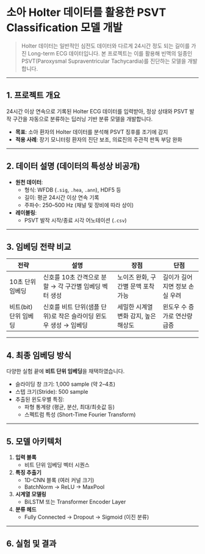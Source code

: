 # 소아 Holter 데이터를 활용한 PSVT Classification 모델 개발

> Holter 데이터는 일반적인 심전도 데이터와 다르게 24시간 정도 되는 길이를 가진 Long-term ECG 데이터입니다. 본 프로젝트는 이를 활용해 빈맥의 일종인 PSVT(Paroxysmal Supraventricular Tachycardia)를 진단하는 모델을 개발합니다.

---

## 1. 프로젝트 개요

24시간 이상 연속으로 기록된 Holter ECG 데이터를 입력받아, 정상 상태와 PSVT 발작 구간을 자동으로 분류하는 딥러닝 기반 분류 모델을 개발합니다.  
- **목표**: 소아 환자의 Holter 데이터를 분석해 PSVT 징후를 조기에 감지  
- **적용 사례**: 장기 모니터링 환자의 진단 보조, 의료진의 주관적 판독 부담 완화  

---

## 2. 데이터 설명 (데이터의 특성상 비공개)

- **원천 데이터**:  
  - 형식: WFDB (`.sig`, `.hea`, `.ann`), HDF5 등  
  - 길이: 평균 24시간 이상 연속 기록  
  - 주파수: 250–500 Hz (채널 및 장비에 따라 상이)  
- **레이블링**:  
  - PSVT 발작 시작/종료 시각 어노테이션 (`.csv`)   

---

## 3. 임베딩 전략 비교

| 전략              | 설명                                                      | 장점                                    | 단점                       |
|-----------------|---------------------------------------------------------|---------------------------------------|--------------------------|
| 10초 단위 임베딩   | 신호를 10초 간격으로 분할 → 각 구간별 임베딩 벡터 생성             | 노이즈 완화, 구간별 문맥 포착 가능             | 길이가 길어지면 정보 손실 우려     |
| 비트(bit) 단위 임베딩 | 신호를 비트 단위(샘플 단위)로 작은 슬라이딩 윈도우 생성 → 임베딩         | 세밀한 시계열 변화 감지, 높은 해상도             | 윈도우 수 증가로 연산량 급증       |

---

## 4. 최종 임베딩 방식

다양한 실험 끝에 **비트 단위 임베딩**을 채택하였습니다.  
- 슬라이딩 창 크기: 1,000 sample (약 2–4초)  
- 스텝 크기(Stride): 500 sample  
- 추출된 윈도우별 특징:  
  - 파형 통계량 (평균, 분산, 최대/최솟값 등)  
  - 스펙트럼 특성 (Short-Time Fourier Transform)  

---

## 5. 모델 아키텍처

1. **입력 블록**  
   - 비트 단위 임베딩 벡터 시퀀스  
2. **특징 추출기**  
   - 1D-CNN 블록 (여러 커널 크기)  
   - BatchNorm → ReLU → MaxPool  
3. **시계열 모델링**  
   - BiLSTM 또는 Transformer Encoder Layer  
4. **분류 헤드**  
   - Fully Connected → Dropout → Sigmoid (이진 분류)  

---

## 6. 실험 및 결과

